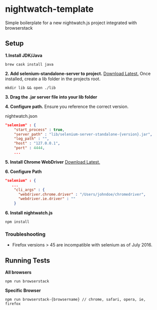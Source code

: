 # nightwatch-template
Simple boilerplate for a new nightwatch.js project integrated with browserstack

## Setup

**1.Install JDK/Java**
```
brew cask install java
```

**2. Add selenium-standalone-server to project.** [Download Latest.](http://selenium-release.storage.googleapis.com/index.html) Once installed,
create a lib folder in the projects root.
```
mkdir lib && open ./lib
```
**3. Drag the .jar server file into your lib folder**

**4. Configure path.** Ensure you reference the correct version.

nightwatch.json
```json
"selenium" : {
    "start_process" : true,
    "server_path" : "lib/selenium-server-standalone-{version}.jar",
    "log_path" : "",
    "host" : "127.0.0.1",
    "port" : 4444,
    ...
```

**5. Install Chrome WebDriver** [Download Latest.](http://chromedriver.storage.googleapis.com/index.html)

**6. Configure Path**
```json
"selenium" : {
   ...
    "cli_args" : {
      "webdriver.chrome.driver" : "/Users/johndoe/chromedriver",
      "webdriver.ie.driver" : ""
    }
```

**6. Install nightwatch.js**
```
npm install
```

### Troubleshooting ###
* Firefox versions > 45 are incompatible with selenium as of July 2016.

## Running Tests
**All browsers**
```
npm run browserstack
```

**Specific Browser**
```
npm run browserstack-{browsername} // chrome, safari, opera, ie, firefox
```
